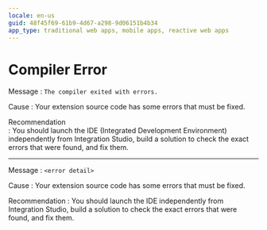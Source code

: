 ```yaml
---
locale: en-us
guid: 48f45f69-61b9-4d67-a298-9d06151b4b34
app_type: traditional web apps, mobile apps, reactive web apps
---
```


# Compiler Error

Message
:   `The compiler exited with errors.`

Cause
:   Your extension source code has some errors that must be fixed.

Recommendation    
:   You should launch the IDE (Integrated Development Environment) independently from Integration Studio, build a solution to check the exact errors that were found, and fix them.

---

Message
:   `<error detail>`

Cause
:   Your extension source code has some errors that must be fixed.

Recommendation
:   You should launch the IDE independently from Integration Studio, build a solution to check the exact errors that were found, and fix them.
